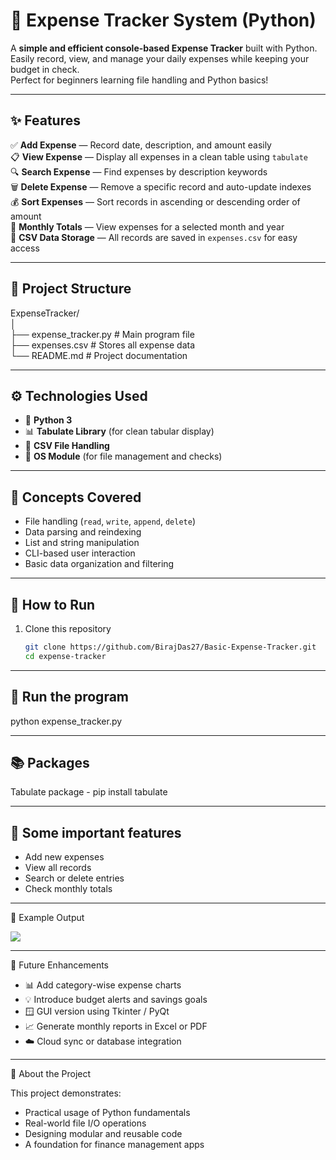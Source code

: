 # 💸 Expense Tracker System (Python)

A **simple and efficient console-based Expense Tracker** built with Python.  
Easily record, view, and manage your daily expenses while keeping your budget in check.  
Perfect for beginners learning file handling and Python basics!

---

## ✨ Features

✅ **Add Expense** — Record date, description, and amount easily  
📋 **View Expense** — Display all expenses in a clean table using `tabulate`  
🔍 **Search Expense** — Find expenses by description keywords  
🗑️ **Delete Expense** — Remove a specific record and auto-update indexes  
💰 **Sort Expenses** — Sort records in ascending or descending order of amount  
📆 **Monthly Totals** — View expenses for a selected month and year  
💾 **CSV Data Storage** — All records are saved in `expenses.csv` for easy access  

---

## 📂 Project Structure

ExpenseTracker/<br>
│<br>
├── expense_tracker.py # Main program file<br>
├── expenses.csv # Stores all expense data<br>
└── README.md # Project documentation<br>

---

## ⚙️ Technologies Used

- 🐍 **Python 3**
- 📊 **Tabulate Library** (for clean tabular display)
- 🧱 **CSV File Handling**
- 🧩 **OS Module** (for file management and checks)

---

## 🧠 Concepts Covered

- File handling (`read`, `write`, `append`, `delete`)
- Data parsing and reindexing
- List and string manipulation
- CLI-based user interaction
- Basic data organization and filtering

---

## 🚀 How to Run

1. Clone this repository  
   ```bash
   git clone https://github.com/BirajDas27/Basic-Expense-Tracker.git
   cd expense-tracker

---

## 🧮 Run the program

python expense_tracker.py

---

## 📚 Packages

Tabulate package - pip install tabulate

---

## 🎯 Some important features

* Add new expenses
* View all records
* Search or delete entries
* Check monthly totals

---

🌟 Example Output

![](screenshots.table_example.png)

---

🎯 Future Enhancements

* 📊 Add category-wise expense charts
* 💡 Introduce budget alerts and savings goals
* 🪟 GUI version using Tkinter / PyQt
* 📈 Generate monthly reports in Excel or PDF
* ☁️ Cloud sync or database integration

---

💬 About the Project

This project demonstrates:
* Practical usage of Python fundamentals
* Real-world file I/O operations
* Designing modular and reusable code
* A foundation for finance management apps
